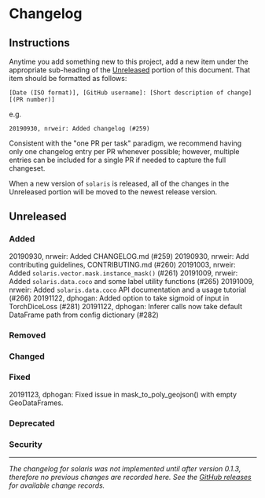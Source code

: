 # Changelog

## Instructions

Anytime you add something new to this project, add a new item under the appropriate sub-heading of the [Unreleased](#unreleased) portion of this document. That item should be formatted as follows:
```
[Date (ISO format)], [GitHub username]: [Short description of change] [(PR number)]
```
e.g.
```
20190930, nrweir: Added changelog (#259)
```
Consistent with the "one PR per task" paradigm, we recommend having only one changelog entry per PR whenever possible; however, multiple entries can be included for a single PR if needed to capture the full changeset.

When a new version of `solaris` is released, all of the changes in the Unreleased portion will be moved to the newest release version.

## Unreleased

### Added
20190930, nrweir: Added CHANGELOG.md (#259)
20190930, nrweir: Add contributing guidelines, CONTRIBUTING.md (#260)
20191003, nrweir: Added `solaris.vector.mask.instance_mask()` (#261)
20191009, nrweir: Added `solaris.data.coco` and some label utility functions (#265)
20191009, nrweir: Added `solaris.data.coco` API documentation and a usage tutorial (#266)
20191122, dphogan: Added option to take sigmoid of input in TorchDiceLoss (#281)
20191122, dphogan: Inferer calls now take default DataFrame path from config dictionary (#282)

### Removed

### Changed

### Fixed
20191123, dphogan: Fixed issue in mask_to_poly_geojson() with empty GeoDataFrames.

### Deprecated

### Security


---
_The changelog for solaris was not implemented until after version 0.1.3, therefore no previous changes are recorded here. See the [GitHub releases](https://github.com/CosmiQ/solaris/releases) for available change records._
